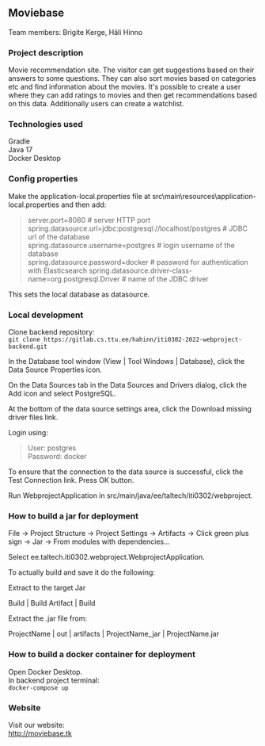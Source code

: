 ## Moviebase
Team members: Brigite Kerge, Häli Hinno  
### Project description
Movie recommendation site. The visitor can get suggestions based on their answers to some questions. They can also sort movies based on categories etc and find information about the movies. It's possible to create a user where they can add ratings to movies and then get recommendations based on this data. Additionally users can create a watchlist. 
### Technologies used
Gradle  
Java 17   
Docker Desktop

### Config properties
Make the application-local.properties file at src\main\resources\application-local.properties and then add:  
>server.port=8080  # server HTTP port  
spring.datasource.url=jdbc:postgresql://localhost/postgres  # JDBC url of the database   
spring.datasource.username=postgres  # login username of the database  
spring.datasource.password=docker  #  password for authentication with Elasticsearch
spring.datasource.driver-class-name=org.postgresql.Driver  #  name of the JDBC driver  

This sets the local database as datasource.
### Local development
Clone backend repository:  
`git clone https://gitlab.cs.ttu.ee/hahinn/iti0302-2022-webproject-backend.git`

In the Database tool window (View | Tool Windows | Database), click the Data Source Properties icon.

On the Data Sources tab in the Data Sources and Drivers dialog, click the Add icon and select PostgreSQL.

At the bottom of the data source settings area, click the Download missing driver files link.

Login using:  
>User: postgres   
Password: docker

To ensure that the connection to the data source is successful, click the Test Connection link.
Press OK button.  

Run WebprojectApplication in src/main/java/ee/taltech/iti0302/webproject.
### How to build a jar for deployment
File -> Project Structure -> Project Settings -> Artifacts -> Click green plus sign -> Jar -> From modules with dependencies...

Select ee.taltech.iti0302.webproject.WebprojectApplication.

To actually build and save it do the following:

Extract to the target Jar

Build | Build Artifact | Build

Extract the .jar file from:

ProjectName | out | artifacts | ProjectName_jar | ProjectName.jar
### How to build a docker container for deployment
Open Docker Desktop.  
In backend project terminal:  
`docker-compose up`
### Website
Visit our website:  
http://moviebase.tk
